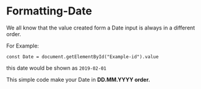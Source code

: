 # Formatting-Date

We all know that the value created form a Date input is always in a different order.

For Example:
```
const Date = document.getElementById("Example-id").value 
```
this date would be shown as ```2019-02-01```


<p>This simple code make your Date in <strong>DD.MM.YYYY</storng> order.</p>
